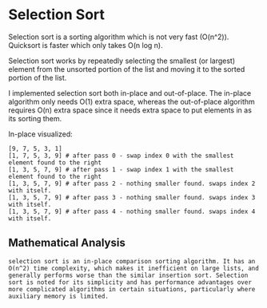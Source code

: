 # Selection Sort

Selection sort is a sorting algorithm which is not very fast (O(n^2)). Quicksort is faster which only takes O(n log n).

Selection sort works by repeatedly selecting the smallest (or largest) element from the unsorted portion of the list and moving it to the sorted portion of the list.

I implemented selection sort both in-place and out-of-place.  The in-place algorithm only needs O(1) extra space, whereas the out-of-place algorithm requires O(n) extra space since it needs extra space to put elements in as its sorting them.

In-place visualized:
```
[9, 7, 5, 3, 1]
[1, 7, 5, 3, 9] # after pass 0 - swap index 0 with the smallest element found to the right
[1, 3, 5, 7, 9] # after pass 1 - swap index 1 with the smallest element found to the right
[1, 3, 5, 7, 9] # after pass 2 - nothing smaller found. swaps index 2 with itself.
[1, 3, 5, 7, 9] # after pass 3 - nothing smaller found. swaps index 3 with itself.
[1, 3, 5, 7, 9] # after pass 4 - nothing smaller found. swaps index 4 with itself.
```

## Mathematical Analysis

```
selection sort is an in-place comparison sorting algorithm. It has an O(n^2) time complexity, which makes it inefficient on large lists, and generally performs worse than the similar insertion sort. Selection sort is noted for its simplicity and has performance advantages over more complicated algorithms in certain situations, particularly where auxiliary memory is limited.
```